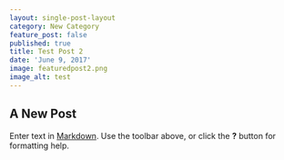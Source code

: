 ```yaml
---
layout: single-post-layout
category: New Category
feature_post: false
published: true
title: Test Post 2
date: 'June 9, 2017'
image: featuredpost2.png
image_alt: test
---
```

## A New Post

Enter text in [Markdown](http://daringfireball.net/projects/markdown/). Use the toolbar above, or click the **?** button for formatting help.
